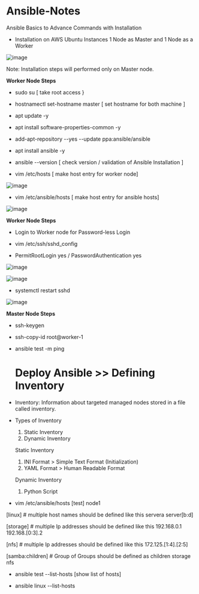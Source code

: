 # Ansible-Notes
Ansible Basics to Advance Commands with Installation

* Installation on AWS Ubuntu Instances
   1 Node as Master and 1 Node as a Worker 

![image](https://github.com/sunnyvalechha/Ansible-Notes/assets/59471885/10877c25-76e8-4470-b5de-ab22ec4bfb44)

Note: Installation steps will performed only on Master node.

**Worker Node Steps**

* sudo su                 [ take root access }

* hostnamectl set-hostname master   [ set hostname for both machine ]

* apt update -y

* apt install software-properties-common -y

* add-apt-repository --yes --update ppa:ansible/ansible

* apt install ansible -y

* ansible --version    [ check version / validation of Ansible Installation ] 

* vim /etc/hosts  [ make host entry for worker node]

![image](https://github.com/sunnyvalechha/Ansible-Notes/assets/59471885/d5c9d497-db37-42f9-83a4-7c81370da64b)

* vim /etc/ansible/hosts [ make host entry for ansible hosts]

![image](https://github.com/sunnyvalechha/Ansible-Notes/assets/59471885/66bd3d59-2643-4412-8a31-eda09b8d81bf)

**Worker Node Steps**

* Login to Worker node for Password-less Login

* vim /etc/ssh/sshd_config

* PermitRootLogin yes / PasswordAuthentication yes

![image](https://github.com/sunnyvalechha/Ansible-Notes/assets/59471885/031cc3ac-1606-4f04-a286-10c065c143c9)

![image](https://github.com/sunnyvalechha/Ansible-Notes/assets/59471885/da90c5ef-f94f-47a2-b41c-566e17039d0d)

* systemctl restart sshd

![image](https://github.com/sunnyvalechha/Ansible-Notes/assets/59471885/a33f0754-c014-47e3-be48-5e2d2f23155e)

**Master Node Steps**

* ssh-keygen

* ssh-copy-id root@worker-1

* ansible test -m ping

  # Deploy Ansible >> Defining Inventory

* Inventory: Information about targeted managed nodes stored in a file called inventory.

* Types of Inventory
  1. Static Inventory
  2. Dynamic Inventory
 
  Static Inventory
  1. INI Format > Simple Text Format (Initialization)
  2. YAML Format > Human Readable Format
 
  Dynamic Inventory
  1. Python Script
 
* vim /etc/ansible/hosts
  [test]
node1

[linux]    # multiple host names should be defined like this
servera
server[b:d]

[storage]   # multiple Ip addresses should be defined like this
192.168.0.1
192.168.[0:3].2

[nfs]      # multiple Ip addresses should be defined like this
172.125.[1:4].[2:5]

[samba:children] # Group of Groups should be defined as children
storage
nfs

* ansible test --list-hosts   [show list of hosts]

* ansible linux --list-hosts


  
